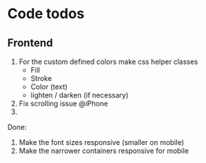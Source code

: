 # Code todos

## Frontend
1. For the custom defined colors make css helper classes
   - Fill
   - Stroke
   - Color (text)
   - lighten / darken (if necessary)
2. Fix scrolling issue @iPhone
3. 

Done:
1. Make the font sizes responsive (smaller on mobile)
2. Make the narrower containers responsive for mobile